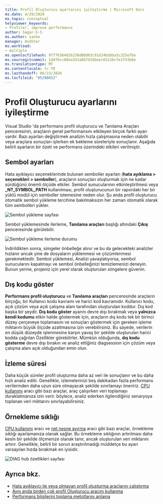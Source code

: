 ```yaml
---
title: Profil Oluşturucu ayarlarını iyileştirme | Microsoft Docs
ms.date: 4/29/2020
ms.topic: conceptual
helpviewer_keywords:
- Profiler, improve performance
author: Sagar-S-S
ms.author: sashe
manager: AndSter
ms.workload:
- multiple
ms.openlocfilehash: 9ff76364026230d08d03c91d14bddba3c325e7be
ms.sourcegitcommit: 1d4f6cc80ea343a667d16beec03220cfe1f43b8e
ms.translationtype: MT
ms.contentlocale: tr-TR
ms.lasthandoff: 06/23/2020
ms.locfileid: "85290652"
---
```

# <a name="optimizing-profiler-settings"></a>Profil Oluşturucu ayarlarını iyileştirme

Visual Studio 'da performans profil oluşturucu ve Tanılama Araçları penceresinin, araçların genel performansını etkileyen birçok farklı ayarı vardır. Bazı ayarları değiştirmek analizin hızla çalışmasına neden olabilir veya araçlara sonuçları işlerken ek bekleme süreleriyle sonuçlanır. Aşağıda belirli ayarların bir özeti ve performans üzerindeki etkileri verilmiştir.

## <a name="symbol-settings"></a>Sembol ayarları

Hata ayıklayıcı seçeneklerinde bulunan semboller ayarları (**hata ayıklama > seçenekleri > semboller**), araçların sonuçları oluşturmak için ne kadar sürdüğünü önemli ölçüde etkiler. Sembol sunucularının etkinleştirilmesi veya **_NT_SYMBOL_PATH** kullanılması, profil oluşturucunun bir rapordaki her bir yüklü modül için semboller istemesine neden olur. Şu anda profil oluşturucu otomatik sembol yükleme tercihine bakılmaksızın her zaman otomatik olarak tüm sembolleri yükler.

![Sembol yükleme sayfası](../profiling/media/symbolloading.png "Sembol yükleme")

Sembol yüklemesinde ilerleme, **Tanılama araçları** başlığı altındaki **Çıkış** penceresinde görülebilir.

![Sembol yükleme ilerleme durumu](../profiling/media/symbolloadingprogress.png "Sembol yükleme Ilerleme durumu")

İndirildikten sonra, simgeler önbelleğe alınır ve bu da gelecekteki analizler hızlanır ancak yine de dosyaların yüklenmesi ve çözümlenmesi gerekmektedir. Sembol yüklemesi, Analizi yavaşlatıyorsa, sembol sunucularını kapatmayı ve sembol önbelleğinizi temizlemenizi deneyin. Bunun yerine, projeniz için yerel olarak oluşturulan simgelere güvenin.

## <a name="show-external-code"></a>Dış kodu göster

**Performans profil oluşturucu** ve **Tanılama araçları** penceresinde araçların birçoğu, bir Kullanıcı kodu kavramı ve harici kod kavramıdır. Kullanıcı kodu, açık çözüm veya açık çalışma alanı tarafından oluşturulan koddur. Dış kod başka bir şeydir. **Dış kodu göster** ayarını devre dışı bırakmak veya **yalnızca kendi kodumu** etkin halde göstermek için, araçların dış kodu tek bir birinci düzey çerçeveye toplamasını ve sonuçları göstermek için gereken işleme miktarını büyük ölçüde azaltmasına izin verebilirsiniz. Bu sayede, verilerin en düşük düzeyde işlenmesine karşın yavaş bir şekilde oluşturulan harici kodda çağrılan Özellikler görebilirler. Mümkün olduğunda, **dış kodu gösterme** devre dışı bırakın ve analiz ettiğiniz diagsession için çözüm veya çalışma alanı açık olduğundan emin olun.

## <a name="trace-duration"></a>İzleme süresi

Daha küçük süreler profil oluşturma daha az veri ile sonuçlanır ve bu daha hızlı analiz edilir. Genellikle, izlemelerinizi beş dakikadan fazla performans verilerinden daha uzun süre olmayacak şekilde sınırlamayı öneririz. [CPU kullanımı](../profiling/cpu-usage.md) aracı gibi bazı araçlar, araç çalışırken veri toplamayı duraklatmanıza izin verir. böylece, analiz ederken ilgilendiğiniz senaryoya toplanan veri miktarını sınırlayabilirsiniz.

## <a name="sampling-frequency"></a>Örnekleme sıklığı

[CPU kullanımı](../profiling/cpu-usage.md) aracı ve [net nesne ayırma](../profiling/dotnet-alloc-tool.md) aracı gibi bazı araçlar, örnekleme sıklığı ayarlamanıza olanak sağlar. Bu örnekleme sıklığının artırılması daha kesin bir şekilde ölçmenize olanak tanır, ancak oluşturulan veri miktarını artırır. Genellikle, belirli bir sorun araştırılmadığı müddetçe bu ayarı varsayılan hızda bırakmak en iyisidir.

![DIAG hub özellikleri sayfası](../profiling/media/diaghubpropertiespage.png "DIAG hub özellikleri sayfası")

## <a name="see-also"></a>Ayrıca bkz.

- [Hata ayıklayıcı ile veya olmayan profil oluşturma araçlarını çalıştırma](../profiling/running-profiling-tools-with-or-without-the-debugger.md)
- [Aynı anda birden çok profil Oluşturucu aracını kullanma](../profiling/use-multiple-profiler-tools-simultaneously.md)
- [Performans bilgilerini toplama metotlarını anlama](../profiling/understanding-performance-collection-methods-perf-profiler.md)
